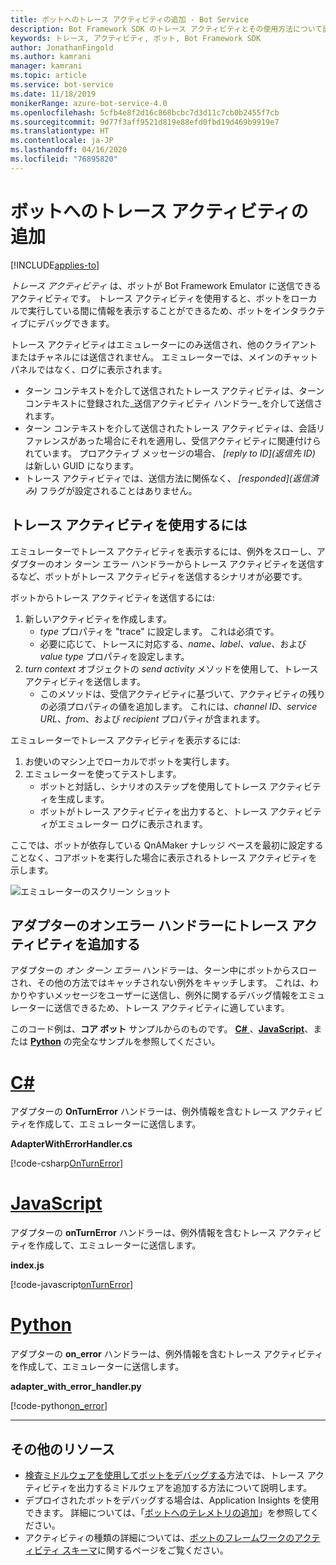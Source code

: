 ```yaml
---
title: ボットへのトレース アクティビティの追加 - Bot Service
description: Bot Framework SDK のトレース アクティビティとその使用方法について説明します。
keywords: トレース, アクティビティ, ボット, Bot Framework SDK
author: JonathanFingold
ms.author: kamrani
manager: kamrani
ms.topic: article
ms.service: bot-service
ms.date: 11/18/2019
monikerRange: azure-bot-service-4.0
ms.openlocfilehash: 5cfb4e8f2d16c868bcbc7d3d11c7cb0b2455f7cb
ms.sourcegitcommit: 9d77f3aff9521d819e88efd0fbd19d469b9919e7
ms.translationtype: HT
ms.contentlocale: ja-JP
ms.lasthandoff: 04/16/2020
ms.locfileid: "76895820"
---
```

# <a name="add-trace-activities-to-your-bot"></a>ボットへのトレース アクティビティの追加

[!INCLUDE[applies-to](../includes/applies-to.md)]

<!-- What is it and why use it -->

_トレース アクティビティ_ は、ボットが Bot Framework Emulator に送信できるアクティビティです。
トレース アクティビティを使用すると、ボットをローカルで実行している間に情報を表示することができるため、ボットをインタラクティブにデバッグできます。

<!-- Details -->

トレース アクティビティはエミュレーターにのみ送信され、他のクライアントまたはチャネルには送信されません。
エミュレーターでは、メインのチャット パネルではなく、ログに表示されます。

- ターン コンテキストを介して送信されたトレース アクティビティは、ターン コンテキストに登録された_送信アクティビティ ハンドラー_を介して送信されます。
- ターン コンテキストを介して送信されたトレース アクティビティは、会話リファレンスがあった場合にそれを適用し、受信アクティビティに関連付けられています。
  プロアクティブ メッセージの場合、 _[reply to ID]\(返信先 ID)_ は新しい GUID になります。
- トレース アクティビティでは、送信方法に関係なく、 _[responded]\(返信済み\)_ フラグが設定されることはありません。

## <a name="to-use-a-trace-activity"></a>トレース アクティビティを使用するには

エミュレーターでトレース アクティビティを表示するには、例外をスローし、アダプターのオン ターン エラー ハンドラーからトレース アクティビティを送信するなど、ボットがトレース アクティビティを送信するシナリオが必要です。

ボットからトレース アクティビティを送信するには:

1. 新しいアクティビティを作成します。
   - _type_ プロパティを "trace" に設定します。 これは必須です。
   - 必要に応じて、トレースに対応する、_name_、_label_、_value_、および _value type_ プロパティを設定します。
1. _turn context_ オブジェクトの _send activity_ メソッドを使用して、トレース アクティビティを送信します。
   - このメソッドは、受信アクティビティに基づいて、アクティビティの残りの必須プロパティの値を追加します。
     これには、_channel ID_、_service URL_、_from_、および _recipient_ プロパティが含まれます。

エミュレーターでトレース アクティビティを表示するには:

1. お使いのマシン上でローカルでボットを実行します。
1. エミュレーターを使ってテストします。
   - ボットと対話し、シナリオのステップを使用してトレース アクティビティを生成します。
   - ボットがトレース アクティビティを出力すると、トレース アクティビティがエミュレーター ログに表示されます。

ここでは、ボットが依存している QnAMaker ナレッジ ベースを最初に設定することなく、コアボットを実行した場合に表示されるトレース アクティビティを示します。

![エミュレーターのスクリーン ショット](./media/using-trace-activities.png)

## <a name="add-a-trace-activity-to-the-adapters-on-error-handler"></a>アダプターのオンエラー ハンドラーにトレース アクティビティを追加する

アダプターの _オン ターン エラー_ ハンドラーは、ターン中にボットからスローされ、その他の方法ではキャッチされない例外をキャッチします。
これは、わかりやすいメッセージをユーザーに送信し、例外に関するデバッグ情報をエミュレーターに送信できるため、トレース アクティビティに適しています。

このコード例は、**コア ボット** サンプルからのものです。 [**C#** ](https://aka.ms/cs-core-sample)、[**JavaScript**](https://aka.ms/js-core-sample)、または [**Python**](https://aka.ms/py-core-sample) の完全なサンプルを参照してください。

# <a name="c"></a>[C#](#tab/csharp)

アダプターの **OnTurnError** ハンドラーは、例外情報を含むトレース アクティビティを作成して、エミュレーターに送信します。

**AdapterWithErrorHandler.cs**

[!code-csharp[OnTurnError](~/../BotBuilder-Samples/samples/csharp_dotnetcore/13.core-bot/AdapterWithErrorHandler.cs?range=16-51&highlight=33-34)]

# <a name="javascript"></a>[JavaScript](#tab/javascript)

アダプターの **onTurnError** ハンドラーは、例外情報を含むトレース アクティビティを作成して、エミュレーターに送信します。

**index.js**

[!code-javascript[onTurnError](~/../BotBuilder-Samples/samples/javascript_nodejs/13.core-bot/index.js?range=35-57&highlight=8-14)]

# <a name="python"></a>[Python](#tab/python)

アダプターの **on_error** ハンドラーは、例外情報を含むトレース アクティビティを作成して、エミュレーターに送信します。

**adapter_with_error_handler.py**

[!code-python[on_error](~/../BotBuilder-Samples/samples/python/13.core-bot/adapter_with_error_handler.py?range=26-50&highlight=24-25)]

---

## <a name="additional-resources"></a>その他のリソース

- [検査ミドルウェアを使用してボットをデバッグする](../bot-service-debug-inspection-middleware.md)方法では、トレース アクティビティを出力するミドルウェアを追加する方法について説明します。
- デプロイされたボットをデバッグする場合は、Application Insights を使用できます。 詳細については、「[ボットへのテレメトリの追加](bot-builder-telemetry.md)」を参照してください。
- アクティビティの種類の詳細については、[ボットのフレームワークのアクティビティ スキーマ](https://aka.ms/botSpecs-activitySchema)に関するページをご覧ください。

